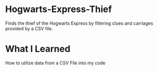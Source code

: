 # Hogwarts-Express-Thief
Finds the thief of the Hogwarts Express by filtering clues and carriages provided by a CSV file. 
# What I Learned
How to utilize data from a CSV File into my code
